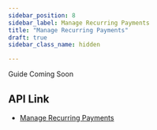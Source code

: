 ```yaml
---
sidebar_position: 8
sidebar_label: Manage Recurring Payments
title: "Manage Recurring Payments"
draft: true
sidebar_class_name: hidden

---
```


Guide Coming Soon

## API Link
* [Manage Recurring Payments](../../api/recurring)